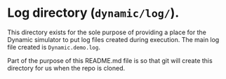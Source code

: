 # Log directory (`dynamic/log/`).

This directory exists for the sole purpose of providing a place for the 
Dynamic simulator to put log files created during execution.  The main
log file created is `Dynamic.demo.log`.

Part of the purpose of this README.md file is so that git will create 
this directory for us when the repo is cloned.